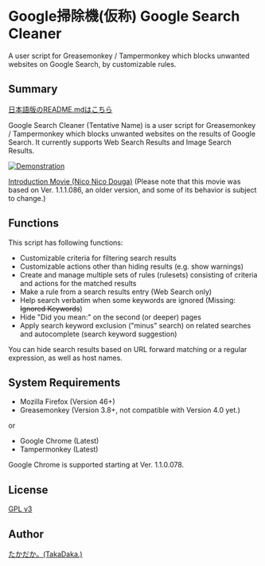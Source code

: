 Google掃除機(仮称) Google Search Cleaner
========================================

A user script for Greasemonkey / Tampermonkey which blocks unwanted websites on Google Search, by customizable rules.

## Summary

[日本語版のREADME.mdはこちら](README.md)

Google Search Cleaner (Tentative Name) is a user script for Greasemonkey / Tampermonkey which blocks unwanted websites on the results of Google Search. It currently supports Web Search Results and Image Search Results.

[![Demonstration](https://github.com/djtkdk-086969/google-search-cleaner/wiki/img/demo.thumb.png)](https://github.com/djtkdk-086969/google-search-cleaner/wiki/img/demo.png)

[Introduction Movie (Nico Nico Douga)](http://ext.nicovideo.jp/thumb_watch/sm29461061?thumb_mode=html) (Please note that this movie was based on Ver. 1.1.1.086, an older version, and some of its behavior is subject to change.)

## Functions
This script has following functions:
* Customizable criteria for filtering search results
* Customizable actions other than hiding results (e.g. show warnings)
* Create and manage multiple sets of rules (rulesets) consisting of criteria and actions for the matched results
* Make a rule from a search results entry (Web Search only)
* Help search verbatim when some keywords are ignored (Missing: ~~Ignored Keywords~~)
* Hide "Did you mean:" on the second (or deeper) pages
* Apply search keyword exclusion ("minus" search) on related searches and autocomplete (search keyword suggestion)

You can hide search results based on URL forward matching or a regular expression, as well as host names.

## System Requirements
* Mozilla Firefox (Version 46+)
* Greasemonkey (Version 3.8+, not compatible with Version 4.0 yet.)

or

* Google Chrome (Latest)
* Tampermonkey (Latest)

Google Chrome is supported starting at Ver. 1.1.0.078.

## License
[GPL v3](http://www.gnu.org/copyleft/gpl.html)

## Author
[たかだか。(TakaDaka.)](https://twitter.com/djtkdk_086969)

